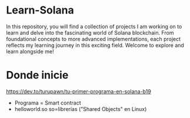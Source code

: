 # Learn-Solana
In this repository, you will find a collection of projects I am working on to learn and delve into the fascinating world of Solana blockchain. From foundational concepts to more advanced implementations, each project reflects my learning journey in this exciting field. Welcome to explore and learn alongside me!


# Donde inicie
 https://dev.to/turupawn/tu-primer-programa-en-solana-b19

 - Programa = Smart contract
 - helloworld.so     so=librerias ("Shared Objects" en Linux)